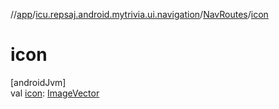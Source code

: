 //[app](../../../index.md)/[icu.repsaj.android.mytrivia.ui.navigation](../index.md)/[NavRoutes](index.md)/[icon](icon.md)

# icon

[androidJvm]\
val [icon](icon.md): [ImageVector](https://developer.android.com/reference/kotlin/androidx/compose/ui/graphics/vector/ImageVector.html)

